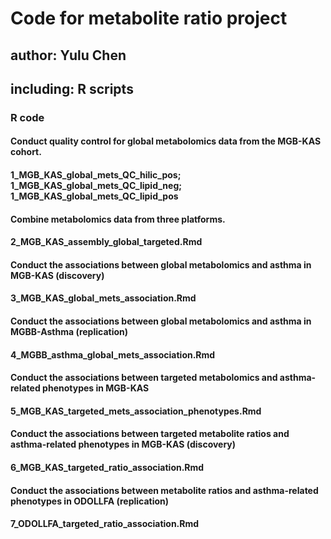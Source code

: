# Code for metabolite ratio project

## author: Yulu Chen
## including: R scripts

### R code
#### Conduct quality control for global metabolomics data from the MGB-KAS cohort.
#### 1_MGB_KAS_global_mets_QC_hilic_pos; 1_MGB_KAS_global_mets_QC_lipid_neg; 1_MGB_KAS_global_mets_QC_lipid_pos

#### Combine metabolomics data from three platforms.
#### 2_MGB_KAS_assembly_global_targeted.Rmd

#### Conduct the associations between global metabolomics and asthma in MGB-KAS (discovery)
#### 3_MGB_KAS_global_mets_association.Rmd

#### Conduct the associations between global metabolomics and asthma in MGBB-Asthma (replication)
#### 4_MGBB_asthma_global_mets_association.Rmd

#### Conduct the associations between targeted metabolomics and asthma-related phenotypes in MGB-KAS
#### 5_MGB_KAS_targeted_mets_association_phenotypes.Rmd

#### Conduct the associations between targeted metabolite ratios and asthma-related phenotypes in MGB-KAS (discovery)
#### 6_MGB_KAS_targeted_ratio_association.Rmd

#### Conduct the associations between metabolite ratios and asthma-related phenotypes in ODOLLFA (replication)
#### 7_ODOLLFA_targeted_ratio_association.Rmd

